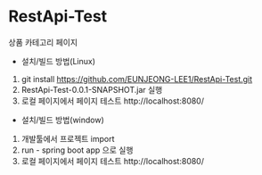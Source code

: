 # RestApi-Test

상품 카테고리 페이지

* 설치/빌드 방법(Linux)
1. git install https://github.com/EUNJEONG-LEE1/RestApi-Test.git
2.  RestApi-Test-0.0.1-SNAPSHOT.jar 실행
3. 로컬 페이지에서 페이지 테스트 http://localhost:8080/ 


* 설치/빌드 방법(window)
1. 개발툴에서 프로젝트 import 
2. run - spring boot app 으로 실행
3. 로컬 페이지에서 페이지 테스트 http://localhost:8080/ 
